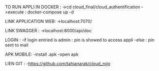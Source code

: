 TO RUN APPLI IN DOCKER :
    ->cd cloud_final/cloud_authentification
    ->execute : docker-compose up -d

LINK APPLICATION WEB:
    ->localhost:7070/

LINK SWAGGER : 
    ->localhost:8000/api/doc

LOGIN :
    -if login entried is admin :  pin is showed to access appli 
    -else : pin sent to mail

APK MOBILE: 
    -install .apk
    -open apk

LIEN GIT : 
    -https://github.com/tahianarak/cloud_rojo